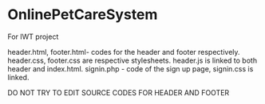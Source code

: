 # OnlinePetCareSystem
For IWT project

header.html, footer.html- codes for the header and footer respectively.
header.css, footer.css are respective stylesheets. 
header.js is linked to both header and index.html.
signin.php - code of the sign up page, signin.css is linked.

DO NOT TRY TO EDIT SOURCE CODES FOR HEADER AND FOOTER

